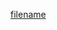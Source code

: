 [filename](https://raw.githubusercontent.com/threefoldfoundation/info_foundation/master/definitions/threefold.md ':include')